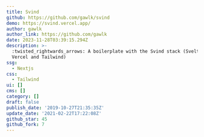 ```yaml
---
title: Svind
github: https://github.com/gawlk/svind
demo: https://svind.vercel.app/
author: gawlk
author_link: https://github.com/gawlk
date: 2023-11-28T03:39:15.294Z
description: >-
  :twisted_rightwards_arrows: A boilerplate with the Svind stack (Svelte, Vite,
  Vercel and Tailwind)
ssg:
  - Nextjs
css:
  - Tailwind
ui: []
cms: []
category: []
draft: false
publish_date: '2019-10-27T21:35:35Z'
update_date: '2021-02-22T17:22:08Z'
github_star: 45
github_fork: 7
---
```

